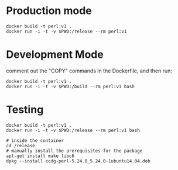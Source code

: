 # Production mode

    docker build -t perl:v1 .
    docker run -i -t -v $PWD:/release --rm perl:v1

# Development Mode

comment out the "COPY" commands in the Dockerfile, and then run:

    docker build -t perl:v1 .
    docker run -i -t -v $PWD:/build --rm perl:v1 bash

# Testing

    docker build -t perl:v1 .
    docker run -i -t -v $PWD:/release --rm perl:v1 bash

    # inside the container
    cd /release
    # manually install the prerequisites for the package
    apt-get install make libc6
    dpkg --install ccdg-perl-5.24.0_5.24.0-1ubuntu14.04.deb
